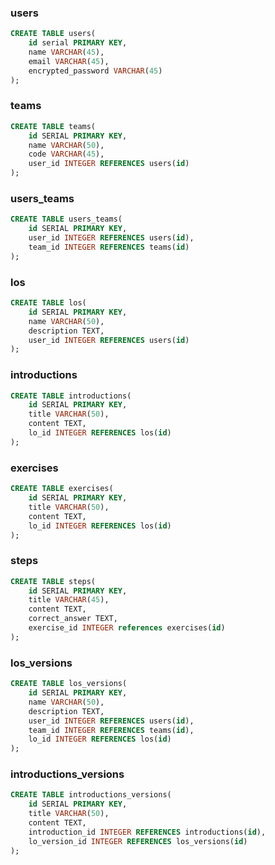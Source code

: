 ### users
```sql
CREATE TABLE users(
	id serial PRIMARY KEY,
	name VARCHAR(45),
	email VARCHAR(45),
	encrypted_password VARCHAR(45)
);
```

### teams
```sql
CREATE TABLE teams(
	id SERIAL PRIMARY KEY,
	name VARCHAR(50),
	code VARCHAR(45),
	user_id INTEGER REFERENCES users(id)
);
```

### users_teams
```sql
CREATE TABLE users_teams(
	id SERIAL PRIMARY KEY,
	user_id INTEGER REFERENCES users(id),
	team_id INTEGER REFERENCES teams(id)
);
```
### los
```sql
CREATE TABLE los(
	id SERIAL PRIMARY KEY,
	name VARCHAR(50),
	description TEXT,
	user_id INTEGER REFERENCES users(id)
);
```

### introductions
```sql
CREATE TABLE introductions(
	id SERIAL PRIMARY KEY,
	title VARCHAR(50),
	content TEXT,
	lo_id INTEGER REFERENCES los(id)
);
```

### exercises
```sql
CREATE TABLE exercises(
	id SERIAL PRIMARY KEY,
	title VARCHAR(50),
	content TEXT,
	lo_id INTEGER REFERENCES los(id)
);
```

### steps
```sql
CREATE TABLE steps(
	id SERIAL PRIMARY KEY,
	title VARCHAR(45),
	content TEXT,
	correct_answer TEXT,
	exercise_id INTEGER references exercises(id)
);
```

### los_versions
```sql
CREATE TABLE los_versions(
	id SERIAL PRIMARY KEY,
	name VARCHAR(50),
	description TEXT,
	user_id INTEGER REFERENCES users(id),
	team_id INTEGER REFERENCES teams(id),
	lo_id INTEGER REFERENCES los(id)
);
```

### introductions_versions
```sql
CREATE TABLE introductions_versions(
	id SERIAL PRIMARY KEY,
	title VARCHAR(50),
	content TEXT,
	introduction_id INTEGER REFERENCES introductions(id),
	lo_version_id INTEGER REFERENCES los_versions(id)
);
```
